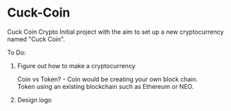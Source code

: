 # Cuck-Coin
Cuck Coin Crypto
Initial project with the aim to set up a new cryptocurrency named "Cuck Coin".

To Do:

 1. Figure out how to make a cryptocurrency
  
    Coin vs Token? - 
    Coin would be creating your own block chain.  
    Token using an existing blockchain such as Ethereum or NEO.
    
  
 2. Design logo
  
